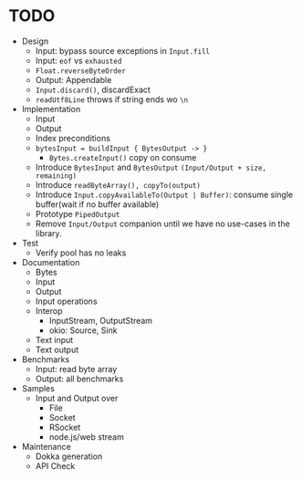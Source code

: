  # TODO
- Design
    - Input: bypass source exceptions in `Input.fill`
    - Input: `eof` vs `exhausted`
    - `Float.reverseByteOrder`
    - Output: Appendable
    - `Input.discard()`, discardExact
    - `readUtf8Line` throws if string ends wo `\n`
- Implementation
    -  Input
    -  Output
    -  Index preconditions
    - `bytesInput = buildInput { BytesOutput -> }`
        - `Bytes.createInput()` copy on consume
    - Introduce `BytesInput` and `BytesOutput` `(Input/Output + size, remaining)`
    - Introduce `readByteArray(), copyTo(output)`
    - Introduce `Input.copyAvailableTo(Output | Buffer)`: consume single buffer(wait if no buffer available)
    - Prototype `PipedOutput`
    - Remove `Input/Output` companion until we have no use-cases in the library.
- Test
    - Verify pool has no leaks
- Documentation
    - Bytes
    - Input
    - Output
    - Input operations
    - Interop
       - InputStream, OutputStream
       - okio: Source, Sink
    - Text input
    - Text output
- Benchmarks
    -  Input: read byte array
    - Output: all benchmarks
- Samples
    - Input and Output over 
        - File
        - Socket
        - RSocket
        - node.js/web stream
- Maintenance
    - Dokka generation
    - API Check

